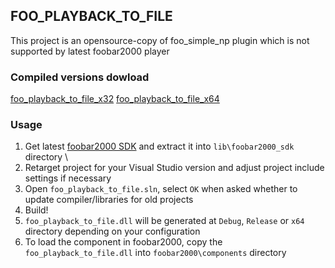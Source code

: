 ## FOO_PLAYBACK_TO_FILE
This project is an opensource-copy of foo_simple_np plugin which is not supported by latest foobar2000 player

### Compiled versions dowload


[foo_playback_to_file_x32](https://sourceforge.net/projects/foo-playback-to-file/files/x32/foo_playback_to_file.dll/download)
[foo_playback_to_file_x64](https://sourceforge.net/projects/foo-playback-to-file/files/x64/foo_playback_to_file.dll/download)

### Usage
1. Get latest [foobar2000 SDK](https://www.foobar2000.org/SDK) and extract it into `lib\foobar2000_sdk` directory \
2. Retarget project for your Visual Studio version and adjust project include settings if necessary
3. Open `foo_playback_to_file.sln`, select `OK` when asked whether to update compiler/libraries for old projects
4. Build!
5. `foo_playback_to_file.dll` will be generated at `Debug`, `Release` or `x64` directory depending on your configuration
6. To load the component in foobar2000, copy the `foo_playback_to_file.dll` into `foobar2000\components` directory
